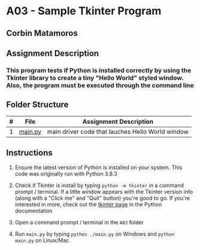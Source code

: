 # A03 - Sample Tkinter Program

## Corbin Matamoros

## Assignment Description

### This program tests if Python is installed correctly by using the Tkinter library to create a tiny "Hello World" styled window. Also, the program must be executed through the command line

## Folder Structure

|   #   | File | Assignment Description |
| :---: | ----------- | ---------------------- |
|   1    |  [main.py](main.py)  | main driver code that lauches Hello World window |

## Instructions

1. Ensure the latest version of Python is installed on your system. This code was originally run with Python 3.8.3

2. Check if Tkinter is install by typing `python -m tkinter` in a command prompt / terminal. If a little window appears with the Tkinter version info (along with a "Click me" and "Quit" button) you're good to go. If you're interested in more, check out the [tkinter page](https://docs.python.org/3/library/tkinter.html) in the Python documentation

3. Open a command prompt / terminal in the `A03` folder

4. Run `main.py` by typing `python ./main.py` on Windows and `python main.py` on Linux/Mac
